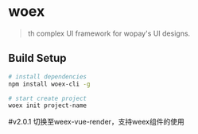 # woex

> th complex UI framework for wopay's UI designs.

## Build Setup

``` bash
# install dependencies
npm install woex-cli -g

# start create project
woex init project-name


```

#v2.0.1
切换至weex-vue-render，支持weex组件的使用